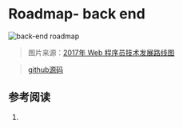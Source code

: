 # Roadmap- back end

![back-end roadmap](https://i.imgur.com/jz4xrlQ.png)

>图片来源：[2017年 Web 程序员技术发展路线图](https://zhuanlan.zhihu.com/p/25897612)

>[github源码](https://github.com/kamranahmedse/developer-roadmap)

## 参考阅读
1.
